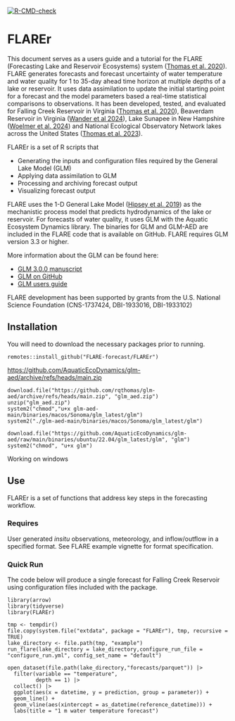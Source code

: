 <!-- badges: start -->
[![R-CMD-check](https://github.com/FLARE-forecast/FLAREr/actions/workflows/R-CMD-check.yaml/badge.svg)](https://github.com/FLARE-forecast/FLAREr/actions/workflows/R-CMD-check.yaml)
<!-- badges: end -->

# FLAREr

This document serves as a users guide and a tutorial for the FLARE (Forecasting Lake and Reservoir Ecosystems) system ([Thomas et al. 2020](https://agupubs.onlinelibrary.wiley.com/doi/abs/10.1029/2019WR026138)). FLARE generates forecasts and forecast uncertainty of water temperature and water quality for 1 to 35-day ahead time horizon at multiple depths of a lake or reservoir. It uses data assimilation to update the initial starting point for a forecast and the model parameters based a real-time statistical comparisons to observations.  It has been developed, tested, and evaluated for Falling  Creek Reservoir in Virginia ([Thomas et al. 2020](https://agupubs.onlinelibrary.wiley.com/doi/abs/10.1029/2019WR026138)), Beaverdam Reservoir in Virginia ([Wander et al 2024](https://doi.org/10.1002/ecs2.4752)), Lake Sunapee in New Hampshire ([Woelmer et al. 2024](http://dx.doi.org/10.2139/ssrn.4699835)) and National Ecological Observatory Network lakes across the United States ([Thomas et al. 2023](https://doi.org/10.1002/fee.2623)).

FLAREr is a set of R scripts that

* Generating the inputs and configuration files required by the General Lake Model (GLM)
* Applying data assimilation to GLM
* Processing and archiving forecast output
* Visualizing forecast output

FLARE uses the 1-D General Lake Model ([Hipsey et al. 2019](https://www.geosci-model-dev.net/12/473/2019/)) as the mechanistic process model that predicts hydrodynamics of the lake or reservoir. For forecasts of water quality, it uses GLM with the Aquatic Ecosystem Dynamics library. The binaries for GLM and GLM-AED are included in the FLARE code that is available on GitHub. FLARE requires GLM version 3.3 or higher.

More information about the GLM can be found here:

* [GLM 3.0.0 manuscript](https://www.geosci-model-dev.net/12/473/2019/) 
* [GLM on GitHub](https://github.com/AquaticEcoDynamics/glm-aed)
* [GLM users guide](https://aquaticecodynamics.github.io/glm-workbook/) 

FLARE development has been supported by grants from the U.S. National Science Foundation (CNS-1737424, DBI-1933016, DBI-1933102)

## Installation

You will need to download the necessary packages prior to running.

```
remotes::install_github("FLARE-forecast/FLAREr")
```
https://github.com/AquaticEcoDynamics/glm-aed/archive/refs/heads/main.zip
```
download.file("https://github.com/rqthomas/glm-aed/archive/refs/heads/main.zip", "glm_aed.zip")
unzip("glm_aed.zip")
system2("chmod","u+x glm-aed-main/binaries/macos/Sonoma/glm_latest/glm")
system2("./glm-aed-main/binaries/macos/Sonoma/glm_latest/glm")
```

```
download.file("https://github.com/AquaticEcoDynamics/glm-aed/raw/main/binaries/ubuntu/22.04/glm_latest/glm", "glm")
system2("chmod", "u+x glm")
```

Working on windows

## Use

FLAREr is a set of functions that address key steps in the forecasting workflow. 

### Requires

User generated *insitu* observations, meteorology, and inflow/outflow in a specified format.  See FLARE example vignette for format specification.

### Quick Run

The code below will produce a single forecast for Falling Creek Reservoir using configuration files included with the package.

```
library(arrow)
library(tidyverse)
library(FLAREr)

tmp <- tempdir()
file.copy(system.file("extdata", package = "FLAREr"), tmp, recursive = TRUE)
lake_directory <- file.path(tmp, "example")
run_flare(lake_directory = lake_directory,configure_run_file = "configure_run.yml", config_set_name = "default")

open_dataset(file.path(lake_directory,"forecasts/parquet")) |> 
  filter(variable == "temperature",
         depth == 1) |> 
  collect() |> 
  ggplot(aes(x = datetime, y = prediction, group = parameter)) +
  geom_line() +
  geom_vline(aes(xintercept = as_datetime(reference_datetime))) +
  labs(title = "1 m water temperature forecast")
```



 
